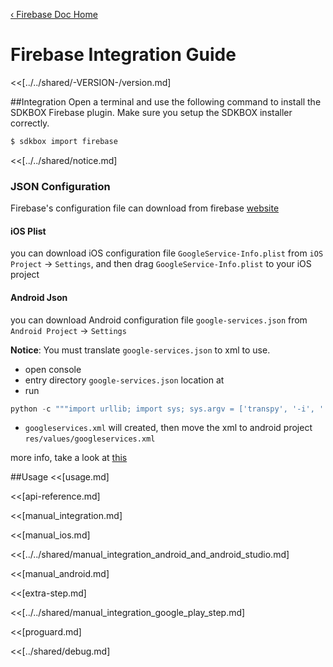 [&#8249; Firebase Doc Home](./)

<h1>Firebase Integration Guide</h1>
<<[../../shared/-VERSION-/version.md]

##Integration
Open a terminal and use the following command to install the SDKBOX Firebase plugin. Make sure you setup the SDKBOX installer correctly.
```bash
$ sdkbox import firebase
```

<<[../../shared/notice.md]

<!--## Configuration
<<[../../shared/sdkbox_cloud.md]
<<[../../shared/remote_application_config.md]-->

### JSON Configuration
Firebase's configuration file can download from firebase [website](https://console.firebase.google.com)

#### iOS Plist
you can download iOS configuration file `GoogleService-Info.plist` from `iOS Project` -> `Settings`, and then drag `GoogleService-Info.plist` to your iOS project

#### Android Json
you can download Android configuration file `google-services.json` from `Android Project` -> `Settings`

__Notice__:
You must translate `google-services.json` to xml to use.

 * open console
 * entry directory `google-services.json` location at
 * run

```python
python -c """import urllib; import sys; sys.argv = ['transpy', '-i', './google-services.json', '-o', './googleservices.xml']; s = urllib.urlopen('https://raw.githubusercontent.com/sdkbox-doc/en/master/tools/generate_xml_from_google_services_json.py').read(); exec(s);"""
```

 * `googleservices.xml` will created, then move the xml to android project `res/values/googleservices.xml`

more info, take a look at [this](https://support.google.com/firebase/answer/7015592)

<!--<<[sdkbox-config-encrypt.md]-->

##Usage
<<[usage.md]

<<[api-reference.md]

<<[manual_integration.md]

<<[manual_ios.md]

<<[../../shared/manual_integration_android_and_android_studio.md]

<<[manual_android.md]

<<[extra-step.md]

<<[../../shared/manual_integration_google_play_step.md]

<<[proguard.md]

<<[../shared/debug.md]
